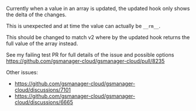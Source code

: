 Currently when a value in an array is updated, the updated hook only shows the delta of the changes.

This is unexpected and at time the value can actually be `__rm__`.

This should be changed to match v2 where by the updated hook returns the full value of the array instead.

See my failing test PR for full details of the issue and possible options https://github.com/gsmanager-cloud/gsmanager-cloud/pull/8235

Other issues:
- https://github.com/gsmanager-cloud/gsmanager-cloud/discussions/7101
- https://github.com/gsmanager-cloud/gsmanager-cloud/discussions/6665

